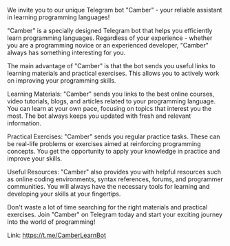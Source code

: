 We invite you to our unique Telegram bot "Camber" - your reliable assistant in learning programming languages!

"Camber" is a specially designed Telegram bot that helps you efficiently learn programming languages. Regardless of your experience - whether you are a programming novice or an experienced developer, "Camber" always has something interesting for you.

The main advantage of "Camber" is that the bot sends you useful links to learning materials and practical exercises. This allows you to actively work on improving your programming skills.

Learning Materials: "Camber" sends you links to the best online courses, video tutorials, blogs, and articles related to your programming language. You can learn at your own pace, focusing on topics that interest you the most. The bot always keeps you updated with fresh and relevant information.

Practical Exercises: "Camber" sends you regular practice tasks. These can be real-life problems or exercises aimed at reinforcing programming concepts. You get the opportunity to apply your knowledge in practice and improve your skills.

Useful Resources: "Camber" also provides you with helpful resources such as online coding environments, syntax references, forums, and programmer communities. You will always have the necessary tools for learning and developing your skills at your fingertips.

Don't waste a lot of time searching for the right materials and practical exercises. Join "Camber" on Telegram today and start your exciting journey into the world of programming!

Link: https://t.me/CamberLearnBot
